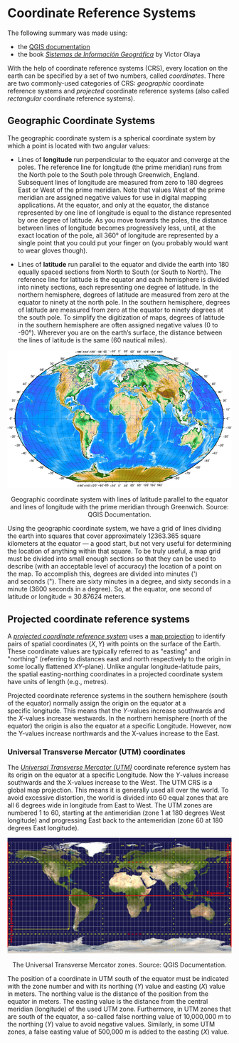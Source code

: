 # Coordinate Reference Systems


The following summary was made using:

+ the [QGIS documentation](https://docs.qgis.org/3.34/en/docs/gentle_gis_introduction/coordinate_reference_systems.html)
+ the book [*Sistemas de Información Geográfica*](https://volaya.github.io/libro-sig/) by Victor Olaya

With the help of coordinate reference systems (CRS), every location on the earth can be specified by a set of two numbers, called *coordinates*. There are two commonly-used categories of CRS: *geographic* coordinate reference systems and *projected* coordinate reference systems (also called *rectangular* coordinate reference systems).


## Geographic Coordinate Systems


The geographic coordinate system is a spherical coordinate system by which a point is located with two angular values:

- Lines of **longitude** run perpendicular to the equator and converge at the poles. The reference line for longitude (the prime meridian) runs from the North pole to the South pole through Greenwich, England. Subsequent lines of longitude are measured from zero to 180 degrees East or West of the prime meridian. Note that values West of the prime meridian are assigned negative values for use in digital mapping applications. At the equator, and only at the equator, the distance represented by one line of longitude is equal to the distance represented by one degree of latitude. As you move towards the poles, the distance between lines of longitude becomes progressively less, until, at the exact location of the pole, all 360° of longitude are represented by a single point that you could put your finger on (you probably would want to wear gloves though).

- Lines of **latitude** run parallel to the equator and divide the earth into 180 equally spaced sections from North to South (or South to North). The reference line for latitude is the equator and each hemisphere is divided into ninety sections, each representing one degree of latitude. In the northern hemisphere, degrees of latitude are measured from zero at the equator to ninety at the north pole. In the southern hemisphere, degrees of latitude are measured from zero at the equator to ninety degrees at the south pole. To simplify the digitization of maps, degrees of latitude in the southern hemisphere are often assigned negative values (0 to -90°). Wherever you are on the earth’s surface, the distance between the lines of latitude is the same (60 nautical miles).

![geographic_crs](../assets/geographic_crs.png)

<p style="text-align: center;">Geographic coordinate system with lines of latitude parallel to the equator and lines of longitude with the prime meridian through Greenwich. Source: QGIS Documentation.
</p>


Using the geographic coordinate system, we have a grid of lines dividing the earth into squares that cover approximately 12363.365 square kilometers at the equator — a good start, but not very useful for determining the location of anything within that square. To be truly useful, a map grid must be divided into small enough sections so that they can be used to describe (with an acceptable level of accuracy) the location of a point on the map. To accomplish this, degrees are divided into minutes (') and seconds ("). There are sixty minutes in a degree, and sixty seconds in a minute (3600 seconds in a degree). So, at the equator, one second of latitude or longitude = 30.87624 meters.


## Projected coordinate reference systems


A [*projected coordinate reference system*](https://en.wikipedia.org/wiki/Projected_coordinate_system) uses a [map projection](https://en.wikipedia.org/wiki/Map_projection) to identify pairs of spatial coordinates $(X,Y)$ with points on the surface of the Earth. These coordinate values are typically referred to as "easting" and "northing" (referring to distances east and north respectively to the origin in some locally flattened $XY$-plane). Unlike angular longitude-latitude pairs, the spatial easting-northing coordinates in a projected coordinate system have units of length (e.g., metres).
 
Projected coordinate reference systems in the southern hemisphere (south of the equator) normally assign the origin on the equator at a specific longitude. This means that the $Y$-values increase southwards and the $X$-values increase westwards. In the northern hemisphere (north of the equator) the origin is also the equator at a specific Longitude. However, now the Y-values increase northwards and the X-values increase to the East.


### Universal Transverse Mercator (UTM) coordinates


The [*Universal Transverse Mercator (UTM)*](https://en.wikipedia.org/wiki/Universal_Transverse_Mercator_coordinate_system) coordinate reference system has its origin on the equator at a specific Longitude. Now the $Y$-values increase southwards and the X-values increase to the West. The UTM CRS is a global map projection. This means it is generally used all over the world. To avoid excessive distortion, the world is divided into 60 equal zones that are all 6 degrees wide in longitude from East to West. The UTM zones are numbered 1 to 60, starting at the antimeridian (zone 1 at 180 degrees West longitude) and progressing East back to the antemeridian (zone 60 at 180 degrees East longitude).

![utm_zones](../assets/utm_zones.png)

<p style="text-align: center;">The Universal Transverse Mercator zones. Source: QGIS Documentation.
</p>


The position of a coordinate in UTM south of the equator must be indicated with the zone number and with its northing ($Y$) value and easting ($X$) value in meters. The northing value is the distance of the position from the equator in meters. The easting value is the distance from the central meridian (longitude) of the used UTM zone. Furthermore, in UTM zones that are south of the equator, a so-called false northing value of 10,000,000 m to the northing ($Y$) value to avoid negative values. Similarly, in some UTM zones, a false easting value of 500,000 m is added to the easting ($X$) value.

